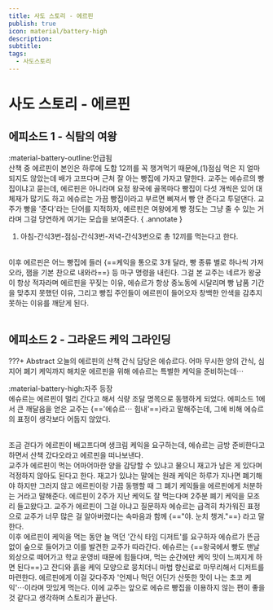 ```yaml
---
title: 사도 스토리 - 에르핀
publish: true
icon: material/battery-high
description:
subtitle: 
tags:
  - 사도스토리
---
```


# 사도 스토리 - 에르핀

## 에피소드 1 - 식탐의 여왕
<span class="badge badge-version"><span class="badge-icon">:material-battery-outline:</span>언급됨</span>
<br>
산책 중 에르핀이 본인은 하루에 도합 12끼를 꼭 챙겨먹기 때문에,(1)점심 먹은 지 얼마 되지도 않았는데 배가 고프다며 근처 잘 아는 빵집에 가자고 말한다. 교주는 에슈르의 빵집이냐고 묻는데, 에르핀은 아니라며 요정 왕국에 골목마다 빵집이 다섯 개씩은 있어 대체재가 많기도 하고 에슈르는 가끔 빵집이라고 부르면 삐져서 빵 안 준다고 투덜댄다. 교주가 빵을 '준다'라는 단어를 지적하자, 에르핀은 여왕에게 빵 정도는 그냥 줄 수 있는 거라며 그걸 당연하게 여기는 모습을 보여준다. 
{ .annotate }

1. 아침-간식3번-점심-간식3번-저녁-간식3번으로 총 12끼를 먹는다고 한다.

<br>
이후 에르핀은 어느 빵집에 들러 {==케익을 통으로 3개 달라, 빵 종류 별로 하나씩 가져오라, 잼을 기본 찬으로 내와라==} 등 마구 명령을 내린다. 그걸 본 교주는 네르가 왕궁이 항상 적자라며 에르핀을 꾸짖는 이유, 에슈르가 항상 중노동에 시달리며 빵 납품 기간을 맞추지 못했던 이유, 그리고 빵집 주인들이 에르핀이 들어오자 창백한 안색을 감추지 못하는 이유를 깨닫게 된다.
<br>
<br>

## 에피소드 2 - 그라운드 케익 그라인딩
???+ Abstract
    오늘의 에르핀의 산책 간식 담당은 에슈르다. 어마 무시한 양의 간식, 심지어 폐기 케익까지 해치운 에르핀을 위해 에슈르는 특별한 케익을 준비하는데⋯

<span class="badge badge-version"><span class="badge-icon">:material-battery-high:</span>자주 등장</span>
<br>
에슈르는 에르핀이 멀리 간다고 해서 식량 조달 명목으로 동행하게 되었다. 에피소드 1에서 큰 깨달음을 얻은 교주는 {=='에슈르⋯ 힘내'==}라고 말해주는데, 그에 비해 에슈르의 표정이 생각보다 어둡지 않았다. 

<br>
조금 걷다가 에르핀이 배고프다며 생크림 케익을 요구하는데, 에슈르는 금방 준비한다고 하면서 산책 갔다오라고 에르핀을 떠나보낸다. 

<br>
교주가 에르핀이 먹는 어마어마한 양을 감당할 수 있냐고 물으니 재고가 남은 게 있다며 걱정하지 않아도 된다고 한다. 재고가 있냐는 말에는 원래 케익은 하루가 지나면 폐기해야 하지만 그러지 않고 에르핀이랑 가끔 동행할 때 그 폐기 케익들을 에르핀에게 처분하는 거라고 말해준다. 에르핀이 2주가 지난 케익도 잘 먹는다며 2주분 폐기 케익을 모조리 들고왔다고. 교주가 에르핀이 그걸 아냐고 질문하자 에슈르는 급격히 차가워진 표정으로 교주가 너무 많은 걸 알아버렸다는 속마음과 함께 {=="야. 눈치 챙겨."==} 라고 말한다.

<br>
이후 에르핀이 케익을 먹는 동안 늘 먹던 '간식 타임 디저트'를 요구하자 에슈르가 뜬금없이 숲으로 들어가고 이를 발견한 교주가 따라간다. 에슈르는 {==왕국에서 빵도 맨날 외상으로 떼어가고 학교 운영비 때문에 힘들다며, 먹는 순간에만 케익 맛이 느껴지게 하면 된다==}고 잔디와 흙을 케익 모양으로 뭉치더니 마법 향신료로 마무리해서 디저트를 마련한다. 에르핀에게 이걸 갖다주자 '언제나 먹던 어딘가 산뜻한 맛이 나는 초코 케익'⋯이라며 맛있게 먹는다. 이에 교주는 앞으로 에슈르 빵집을 이용하지 않는 편이 좋을 것 같다고 생각하며 스토리가 끝난다.
<br>
<br>


